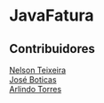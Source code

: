 # JavaFatura

## Contribuidores

[Nelson Teixeira](https://github.com/Nelson198)  
[José Boticas](https://github.com/SacitobJose)  
[Arlindo Torres](https://github.com/ArlindoTorres)